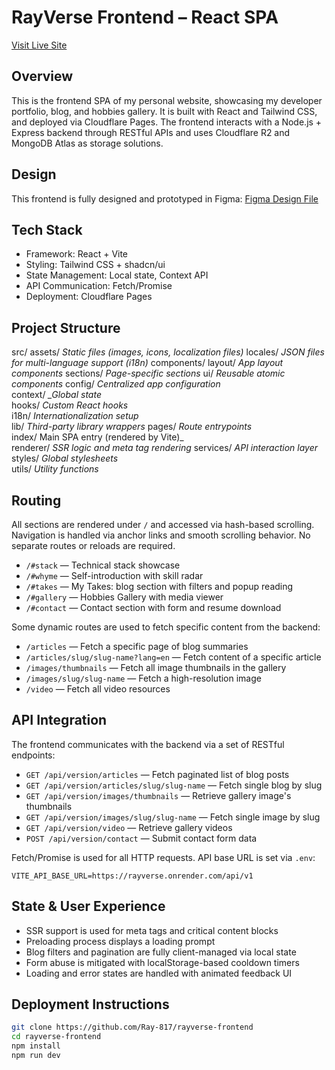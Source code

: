 # RayVerse Frontend – React SPA

[Visit Live Site](https://rayverse.pages.dev/)

## Overview

This is the frontend SPA of my personal website, showcasing my developer portfolio, blog, and hobbies gallery. It is built with React and Tailwind CSS, and deployed via Cloudflare Pages. The frontend interacts with a Node.js + Express backend through RESTful APIs and uses Cloudflare R2 and MongoDB Atlas as storage solutions.

## Design

This frontend is fully designed and prototyped in Figma:
[Figma Design File](https://www.figma.com/design/LJxmbUxktw9hDvroCbiaLK/protfolio-of-myself?node-id=0-1&t=FyQPzsDKEQvxn5i2-1)

## Tech Stack

- Framework: React + Vite
- Styling: Tailwind CSS + shadcn/ui
- State Management: Local state, Context API
- API Communication: Fetch/Promise
- Deployment: Cloudflare Pages

## Project Structure

src/
assets/ _Static files (images, icons, localization files)_
  locales/ _JSON files for multi-language support (i18n)_
components/
  layout/ _App layout components_
  sections/ _Page-specific sections_
  ui/ _Reusable atomic components_
config/ _Centralized app configuration_    
context/ _\_Global state_  
hooks/ _Custom React hooks_  
i18n/ _Internationalization setup_  
lib/ _Third-party library wrappers_
pages/ _Route entrypoints_  
  index/ Main SPA entry (rendered by Vite)\_  
renderer/ _SSR logic and meta tag rendering_
services/ _API interaction layer_
styles/ _Global stylesheets_  
utils/ _Utility functions_

## Routing

All sections are rendered under `/` and accessed via hash-based scrolling. Navigation is handled via anchor links and smooth scrolling behavior. No separate routes or reloads are required.

- `/#stack` — Technical stack showcase
- `/#whyme` — Self-introduction with skill radar
- `/#takes` — My Takes: blog section with filters and popup reading
- `/#gallery` — Hobbies Gallery with media viewer
- `/#contact` — Contact section with form and resume download

Some dynamic routes are used to fetch specific content from the backend:

- `/articles` — Fetch a specific page of blog summaries
- `/articles/slug/slug-name?lang=en` — Fetch content of a specific article
- `/images/thumbnails` — Fetch all image thumbnails in the gallery
- `/images/slug/slug-name` — Fetch a high-resolution image
- `/video` — Fetch all video resources

## API Integration

The frontend communicates with the backend via a set of RESTful endpoints:

- `GET /api/version/articles` — Fetch paginated list of blog posts
- `GET /api/version/articles/slug/slug-name` — Fetch single blog by slug
- `GET /api/version/images/thumbnails` — Retrieve gallery image's thumbnails
- `GET /api/version/images/slug/slug-name` — Fetch single image by slug
- `GET /api/version/video` — Retrieve gallery videos
- `POST /api/version/contact` — Submit contact form data

Fetch/Promise is used for all HTTP requests. API base URL is set via `.env`:

```env
VITE_API_BASE_URL=https://rayverse.onrender.com/api/v1
```

## State & User Experience

- SSR support is used for meta tags and critical content blocks
- Preloading process displays a loading prompt
- Blog filters and pagination are fully client-managed via local state
- Form abuse is mitigated with localStorage-based cooldown timers
- Loading and error states are handled with animated feedback UI

## Deployment Instructions

```bash
git clone https://github.com/Ray-817/rayverse-frontend
cd rayverse-frontend
npm install
npm run dev
```

